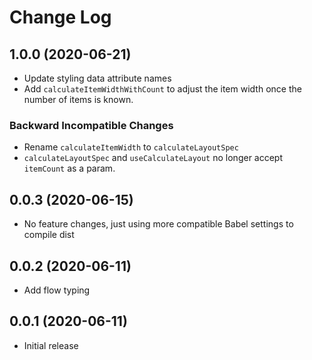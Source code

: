 # Change Log

## 1.0.0 (2020-06-21)

- Update styling data attribute names
- Add `calculateItemWidthWithCount` to adjust the item width once the number of
  items is known.

### Backward Incompatible Changes

- Rename `calculateItemWidth` to `calculateLayoutSpec`
- `calculateLayoutSpec` and `useCalculateLayout` no longer accept `itemCount` as
  a param.

## 0.0.3 (2020-06-15)

- No feature changes, just using more compatible Babel settings to compile dist

## 0.0.2 (2020-06-11)

- Add flow typing

## 0.0.1 (2020-06-11)

- Initial release
